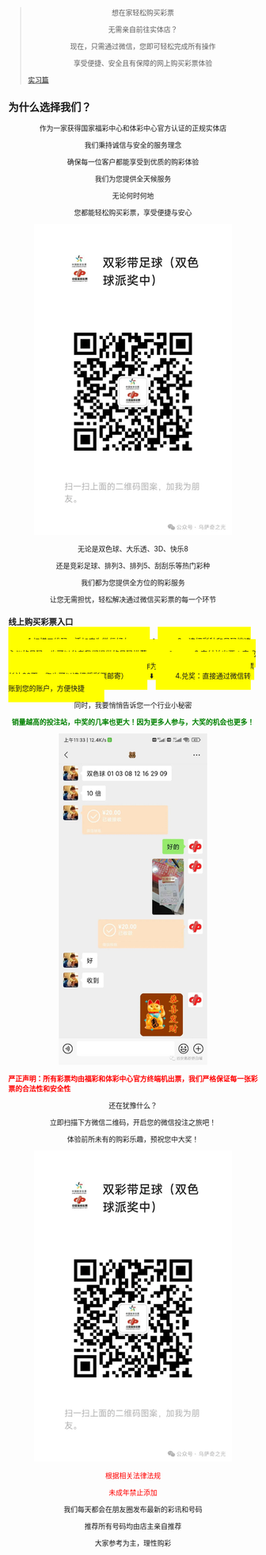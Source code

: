> <p align="center">想在家轻松购买彩票</p>
> <p align="center">无需亲自前往实体店？</p>
> <p align="center">现在，只需通过微信，您即可轻松完成所有操作</p>
> <p align="center">享受便捷、安全且有保障的网上购买彩票体验</p> 
>
> [实习篇](./intern.html)

## 为什么选择我们？
<p align="center">作为一家获得国家福彩中心和体彩中心官方认证的正规实体店</p> 
<p align="center">我们秉持诚信与安全的服务理念</p> 
<p align="center">确保每一位客户都能享受到优质的购彩体验</p> 
<p align="center">我们为您提供全天候服务</p> 
<p align="center">无论何时何地</p> 
<p align="center">您都能轻松购买彩票，享受便捷与安心</p> 

<p align="center"><img src="71f9f6f9c733f873b2771dd71ade44f.png"  width="400"></p> 

<p align="center">无论是双色球、大乐透、3D、快乐8</p> 
<p align="center">还是竞彩足球、排列3、排列5、刮刮乐等热门彩种</p> 
<p align="center">我们都为您提供全方位的购彩服务</p> 
<p align="center">让您无需担忧，轻松解决通过微信买彩票的每一个环节</p> 


<i class="fas fa-arrow-right"></i>



### 线上购买彩票入口
<span style="background-color: yellow;padding:20px 40px">1.扫描二维码，添加店为微信好友</span>
:arrow_down:
<span style="background-color: yellow;padding:20px 40px">2、选择彩种和号码挑选心仪的号码。也可以参考我们提供的号码推荐</span>
:arrow_down:
<span style="background-color: yellow;padding:20px 40px">3.支付并出票：完成支付后，我们会为您立即出票，（会拍照发您作为证据留存，并妥善保管您的彩票长达30天，您也可以选择将彩票邮寄）</span>
:arrow_down:
<span style="background-color: yellow;padding:20px 40px">4.兑奖：直接通过微信转账到您的账户，方便快捷</span>

<p align="center">同时，我要悄悄告诉您一个行业小秘密</p> 

<p align="center" style="color: green; font-weight: bold;">销量越高的投注站，中奖的几率也更大！因为更多人参与，大奖的机会也更多！</p> 

<p align="center"><img src="fetch_url (1).jpg"  width="300"></p> 
<p  style="color: red; font-weight: bold;">严正声明：所有彩票均由福彩和体彩中心官方终端机出票，我们严格保证每一张彩票的合法性和安全性</p> 

<p align="center">还在犹豫什么？</p> 
<p align="center">立即扫描下方微信二维码，开启您的微信投注之旅吧！</p> 
<p align="center">体验前所未有的购彩乐趣，预祝您中大奖！</p> 

<p align="center"><img src="71f9f6f9c733f873b2771dd71ade44f.png"  width="400"></p> 








<p align="center" style="color: red;">根据相关法律法规</p> 
<p align="center" style="color: red;">未成年禁止添加</p> 


<p align="center">我们每天都会在朋友圈发布最新的彩讯和号码</p> 
<p align="center">推荐所有号码均由店主亲自推荐</p> 
<p align="center">大家参考为主，理性购彩</p> 











